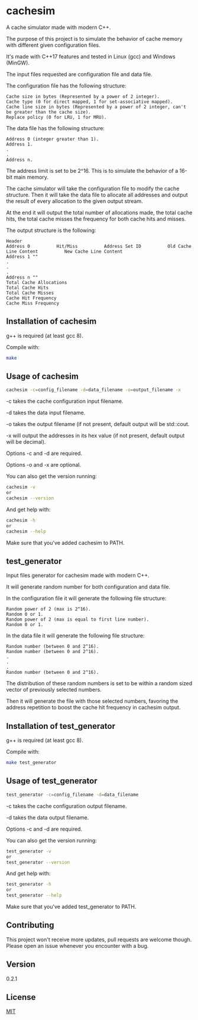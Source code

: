 # cachesim

A cache simulator made with modern C++.

The purpose of this project is to simulate the behavior of cache memory with different given configuration files.

It's made with C++17 features and tested in Linux (gcc) and Windows (MinGW).

The input files requested are configuration file and data file.

The configuration file has the following structure:
```
Cache size in bytes (Represented by a power of 2 integer).
Cache type (0 for direct mapped, 1 for set-associative mapped).
Cache line size in bytes (Represented by a power of 2 integer, can't be greater than the cache size).
Replace policy (0 for LRU, 1 for MRU).
```

The data file has the following structure:
```
Address 0 (integer greater than 1).
Address 1.
.
.
Address n.
```
The address limit is set to be 2^16. This is to simulate the behavior of a 16-bit main memory.

The cache simulator will take the configuration file to modify the cache structure.
Then it will take the data file to allocate all addresses and output the result of every allocation to the given output stream.

At the end it will output the total number of allocations made, the total cache hits, the total cache misses the frequency for both cache hits and misses.

The output structure is the following:
```
Header
Address 0          Hit/Miss          Address Set ID          Old Cache Line Content          New Cache Line Content
Address 1 ""
.
.
.
Address n ""
Total Cache Allocations
Total Cache Hits
Total Cache Misses
Cache Hit Frequency
Cache Miss Frequency
```

## Installation of cachesim

g++ is required (at least gcc 8).

Compile with:

```bash
make
```

## Usage of cachesim

```bash
cachesim -c=config_filename -d=data_filename -o=output_filename -x
```

-c takes the cache configuration input filename.

-d takes the data input filename.

-o takes the output filename (if not present, default output will be std::cout.

-x will output the addresses in its hex value (if not present, default output will be decimal).

Options -c and -d are required.

Options -o and -x are optional.

You can also get the version running:
```bash
cachesim -v
or
cachesim --version
```

And get help with:
```bash
cachesim -h
or
cachesim --help
```

Make sure that you've added cachesim to PATH.

## test_generator

Input files generator for cachesim made with modern C++.

It will generate random number for both configuration and data file.

In the configuration file it will generate the following file structure:

```
Random power of 2 (max is 2^16).
Random 0 or 1.
Random power of 2 (max is equal to first line number).
Random 0 or 1.
```

In the data file it will generate the following file structure:
```
Random number (between 0 and 2^16).
Random number (between 0 and 2^16).
.
.
.
Random number (between 0 and 2^16).
```

The distribution of these random numbers is set to be within a random sized vector of previously selected numbers.

Then it will generate the file with those selected numbers, favoring the address repetition to boost the cache hit frequency in cachesim output.

## Installation of test_generator

g++ is required (at least gcc 8).

Compile with:

```bash
make test_generator
```

## Usage of test_generator

```bash
test_generator -c=config_filename -d=data_filename
```

-c takes the cache configuration output filename.

-d takes the data output filename.

Options -c and -d are required.

You can also get the version running:
```bash
test_generator -v
or
test_generator --version
```

And get help with:
```bash
test_generator -h
or
test_generator --help
```

Make sure that you've added test_generator to PATH.

## Contributing
This project won't receive more updates, pull requests are welcome though. Please open an issue whenever you encounter with a bug.

## Version

0.2.1

## License
[MIT](https://github.com/juanyaguaro/cachesim/blob/main/LICENSE)
